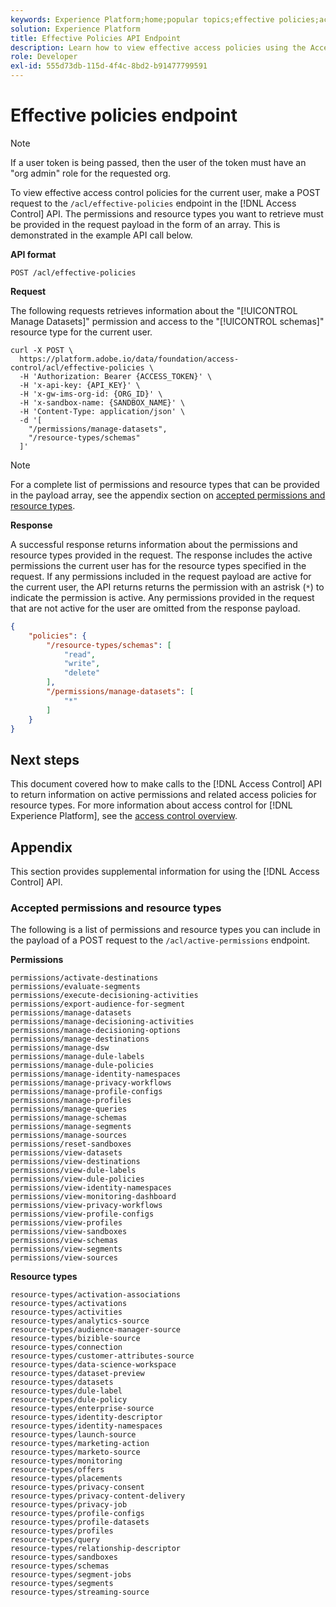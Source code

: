 ```yaml
---
keywords: Experience Platform;home;popular topics;effective policies;access control api
solution: Experience Platform
title: Effective Policies API Endpoint
description: Learn how to view effective access policies using the Access Control API for Adobe Experience Platform.
role: Developer
exl-id: 555d73db-115d-4f4c-8bd2-b91477799591
---
```

# Effective policies endpoint

>[!NOTE]
>
>If a user token is being passed, then the user of the token must have an "org admin" role for the requested org.

To view effective access control policies for the current user, make a POST request to the `/acl/effective-policies` endpoint in the [!DNL Access Control] API. The permissions and resource types you want to retrieve must be provided in the request payload in the form of an array. This is demonstrated in the example API call below.

**API format**

```http
POST /acl/effective-policies
```

**Request**

The following requests retrieves information about the "[!UICONTROL Manage Datasets]" permission and access to the "[!UICONTROL schemas]" resource type for the current user.

```shell
curl -X POST \
  https://platform.adobe.io/data/foundation/access-control/acl/effective-policies \
  -H 'Authorization: Bearer {ACCESS_TOKEN}' \
  -H 'x-api-key: {API_KEY}' \
  -H 'x-gw-ims-org-id: {ORG_ID}' \
  -H 'x-sandbox-name: {SANDBOX_NAME}' \
  -H 'Content-Type: application/json' \
  -d '[
    "/permissions/manage-datasets",
    "/resource-types/schemas"
  ]'
```

>[!NOTE]
>
>For a complete list of permissions and resource types that can be provided in the payload array, see the appendix section on [accepted permissions and resource types](#accepted-permissions-and-resource-types).

**Response**

A successful response returns information about the permissions and resource types provided in the request. The response includes the active permissions the current user has for the resource types specified in the request. If any permissions included in the request payload are active for the current user, the API returns returns the permission with an astrisk (`*`) to indicate the permission is active. Any permissions provided in the request that are not active for the user are omitted from the response payload.

```json
{
    "policies": {
        "/resource-types/schemas": [
            "read",
            "write",
            "delete"
        ],
        "/permissions/manage-datasets": [
            "*"
        ]
    }
}
```

## Next steps

This document covered how to make calls to the [!DNL Access Control] API to return information on active permissions and related access policies for resource types. For more information about access control for [!DNL Experience Platform], see the [access control overview](../home.md).

## Appendix

This section provides supplemental information for using the [!DNL Access Control] API.

### Accepted permissions and resource types

The following is a list of permissions and resource types you can include in the payload of a POST request to the `/acl/active-permissions` endpoint.

**Permissions**

```plaintext
permissions/activate-destinations
permissions/evaluate-segments
permissions/execute-decisioning-activities
permissions/export-audience-for-segment
permissions/manage-datasets
permissions/manage-decisioning-activities
permissions/manage-decisioning-options
permissions/manage-destinations
permissions/manage-dsw
permissions/manage-dule-labels
permissions/manage-dule-policies
permissions/manage-identity-namespaces
permissions/manage-privacy-workflows
permissions/manage-profile-configs
permissions/manage-profiles
permissions/manage-queries
permissions/manage-schemas
permissions/manage-segments
permissions/manage-sources
permissions/reset-sandboxes
permissions/view-datasets
permissions/view-destinations
permissions/view-dule-labels
permissions/view-dule-policies
permissions/view-identity-namespaces
permissions/view-monitoring-dashboard
permissions/view-privacy-workflows
permissions/view-profile-configs
permissions/view-profiles
permissions/view-sandboxes
permissions/view-schemas
permissions/view-segments
permissions/view-sources
```

**Resource types**

```plaintext
resource-types/activation-associations
resource-types/activations
resource-types/activities
resource-types/analytics-source
resource-types/audience-manager-source
resource-types/bizible-source
resource-types/connection
resource-types/customer-attributes-source
resource-types/data-science-workspace
resource-types/dataset-preview
resource-types/datasets
resource-types/dule-label
resource-types/dule-policy
resource-types/enterprise-source
resource-types/identity-descriptor
resource-types/identity-namespaces
resource-types/launch-source
resource-types/marketing-action
resource-types/marketo-source
resource-types/monitoring
resource-types/offers
resource-types/placements
resource-types/privacy-consent
resource-types/privacy-content-delivery
resource-types/privacy-job
resource-types/profile-configs
resource-types/profile-datasets
resource-types/profiles
resource-types/query
resource-types/relationship-descriptor
resource-types/sandboxes
resource-types/schemas
resource-types/segment-jobs
resource-types/segments
resource-types/streaming-source
```

